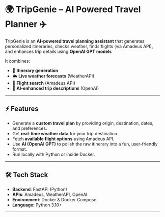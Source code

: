 # 🌍 TripGenie – AI Powered Travel Planner ✈️

TripGenie is an **AI-powered travel planning assistant** that generates personalized itineraries, checks weather, finds flights (via Amadeus API), and enhances trip details using **OpenAI GPT models**  

It combines:
- 🧳 **Itinerary generation**
- 🌦️ **Live weather forecasts** (WeatherAPI)
- 🛫 **Flight search** (Amadeus API)
- 🤖 **AI-enhanced trip descriptions** (OpenAI)

---

## ⚡ Features
- Generate a **custom travel plan** by providing origin, destination, dates, and preferences.
- Get **real-time weather data** for your trip destination.
- Fetch **available flight options** using Amadeus API.
- Use **AI (OpenAI GPT)** to polish the raw itinerary into a fun, user-friendly format.
- Run locally with Python or inside Docker.

---

## 🛠️ Tech Stack
- **Backend**: FastAPI (Python)
- **APIs**: Amadeus, WeatherAPI, OpenAI
- **Environment**: Docker & Docker Compose
- **Language**: Python 3.10+

---
